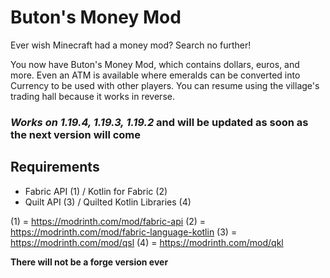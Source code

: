 # Buton's Money Mod

Ever wish Minecraft had a money mod? Search no further!

You now have Buton's Money Mod, which contains dollars, euros, and more. Even an ATM is available where emeralds can be converted into Currency to be used with other players. You can resume using the village's trading hall because it works in reverse.

### *Works on 1.19.4, 1.19.3, 1.19.2* and will be updated as soon as the next version will come

## Requirements

- Fabric API (1) / Kotlin for Fabric (2)
- Quilt API (3) / Quilted Kotlin Libraries (4)

(1) = https://modrinth.com/mod/fabric-api
(2) = https://modrinth.com/mod/fabric-language-kotlin
(3) = https://modrinth.com/mod/qsl
(4) = https://modrinth.com/mod/qkl

**There will not be a forge version ever**
